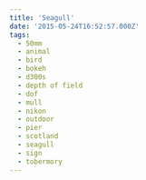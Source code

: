 ```yaml
---
title: 'Seagull'
date: '2015-05-24T16:52:57.000Z'
tags:
  - 50mm
  - animal
  - bird
  - bokeh
  - d300s
  - depth of field
  - dof
  - mull
  - nikon
  - outdoor
  - pier
  - scotland
  - seagull
  - sign
  - tobermory
---
```

